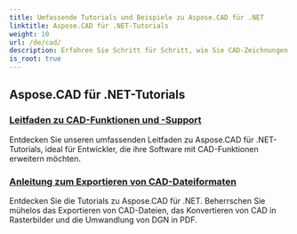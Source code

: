 ```yaml
---
title: Umfassende Tutorials und Beispiele zu Aspose.CAD für .NET
linktitle: Aspose.CAD für .NET-Tutorials
weight: 10
url: /de/cad/
description: Erfahren Sie Schritt für Schritt, wie Sie CAD-Zeichnungen in Ihren .NET-Anwendungen einfach und effizient erstellen, bearbeiten, konvertieren und bearbeiten. Perfekt für Anfänger und Profis.
is_root: true
---
```

## Aspose.CAD für .NET-Tutorials
### [Leitfaden zu CAD-Funktionen und -Support](./guide-to-cad-features-and-support/)
Entdecken Sie unseren umfassenden Leitfaden zu Aspose.CAD für .NET-Tutorials, ideal für Entwickler, die ihre Software mit CAD-Funktionen erweitern möchten.
### [Anleitung zum Exportieren von CAD-Dateiformaten](./guide-to-exporting-cad-format/)
Entdecken Sie die Tutorials zu Aspose.CAD für .NET. Beherrschen Sie mühelos das Exportieren von CAD-Dateien, das Konvertieren von CAD in Rasterbilder und die Umwandlung von DGN in PDF.